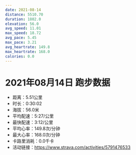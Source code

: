 ```yaml
---
date: 2021-08-14
distance: 5510.70
duration: 1802.0
elevation: 56.0
avg_speed: 11.01
max_speed: 18.72
avg_pace: 5.45
max_pace: 3.21
avg_heartrate: 149.8
max_heartrate: 168.0
calories: 0.0
---
```


# 2021年08月14日 跑步数据

- 距离：5.51公里
- 时长：0:30:02
- 海拔：56.0米
- 平均配速：5:27/公里
- 最快配速：3:12/公里
- 平均心率：149.8次/分钟
- 最大心率：168.0次/分钟
- 卡路里消耗：0.0千卡
- 活动链接：https://www.strava.com/activities/5791476533
